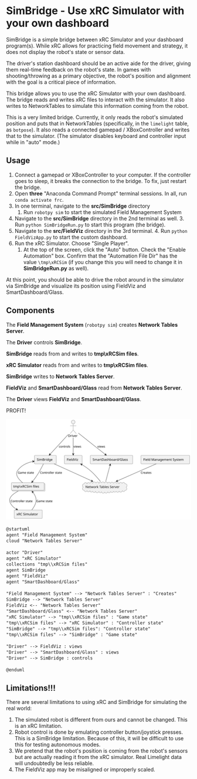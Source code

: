 # SimBridge - Use xRC Simulator with your own dashboard

SimBridge is a simple bridge between xRC Simulator and your dashboard 
program(s). While xRC allows for practicing field movement and strategy,
it does not display the robot's state or sensor data.

The driver's station dashboard should be an active aide for the driver, 
giving them real-time feedback on the robot's state. In games with 
shooting/throwing as a primary objective, the robot's position and
alignment with the goal is a critical piece of information.

This bridge allows you to use the xRC Simulator with your own dashboard. 
The bridge reads and writes xRC files to interact with the simulator. It 
also writes to NetworkTables to simulate this information coming from the
robot.

This is a very limited bridge. Currently, it only reads the robot's 
simulated position and puts that in NetworkTables (specifically, in the
`limelight` table, as `botpose`). It also reads a connected gamepad / 
XBoxController and writes that to the simulator. (The simulator disables
keyboard and controller input while in "auto" mode.)

## Usage

1. Connect a gamepad or XBoxController to your computer. If the controller
goes to sleep, it breaks the connection to the bridge. To fix, just restart
the bridge.
2. Open **three** "Anaconda Command Prompt" terminal sessions. In all, run 
`conda activate frc`.
3. In one terminal, navigate to the **src/SimBridge** directory
   1. Run `robotpy sim` to start the simulated Field Management System
4. Navigate to the **src/SimBridge** directory in the 2nd terminal as well. 
   3. Run `python SimBridgeRun.py` to start this program (the bridge).
5. Navigate to the **src/FieldViz** directory in the 3rd terminal.
   4. Run `python FieldVizApp.py` to start the custom dashboard.
6. Run the xRC Simulator. Choose "Single Player".
   1. At the top of the screen, click the "Auto" button. Check the "Enable Automation"
box. Confirm that the "Automation File Dir" has the value `\tmp\xRCSim` (if you change this
you will need to change it in **SimBridgeRun.py** as well).

At this point, you should be able to drive the robot around in the simulator via SimBridge 
and visualize its position using FieldViz and SmartDashboard/Glass.

## Components

The **Field Management System** (`robotpy sim`) creates **Network Tables Server**.

The **Driver** controls **SimBridge**.

**SimBridge** reads from and writes to **tmp\\xRCSim files**.

**xRC Simulator** reads from and writes to **tmp\\xRCSim files**.

**SimBridge** writes to **Network Tables Server**.

**FieldViz** and **SmartDashboard/Glass** read from **Network Tables Server**.

The **Driver** views **FieldViz** and **SmartDashboard/Glass**.

PROFIT!

![Components](components.svg)

```plantuml
@startuml
agent "Field Management System"
cloud "Network Tables Server"

actor "Driver"
agent "xRC Simulator" 
collections "tmp\\xRCSim files"
agent SimBridge
agent "FieldViz"
agent "SmartDashboard/Glass"

"Field Management System" --> "Network Tables Server" : "Creates"
SimBridge --> "Network Tables Server" 
FieldViz <-- "Network Tables Server" 
"SmartDashboard/Glass" <-- "Network Tables Server" 
"xRC Simulator" --> "tmp\\xRCSim files" : "Game state"
"tmp\\xRCSim files" --> "xRC Simulator" : "Controller state"
"SimBridge" --> "tmp\\xRCSim files": "Controller state"
"tmp\\xRCSim files" --> "SimBridge" : "Game state"

"Driver" --> FieldViz : views
"Driver" --> "SmartDashboard/Glass" : views
"Driver" --> SimBridge : controls

@enduml
```

## Limitations!!!

There are several limitations to using xRC and SimBridge for simulating the real world:

1) The simulated robot is different from ours and cannot be changed. This is an xRC limitation.
2) Robot control is done by emulating controller button/joystick presses. This is a SimBridge
limitation. Because of this, it will be difficult to use this for testing autonomous modes.
3) We pretend that the robot's position is coming from the robot's sensors but are actually
reading it from the xRC simulator. Real Limelight data will undoubtedly be less reliable.
4) The FieldViz app may be misaligned or improperly scaled. 
